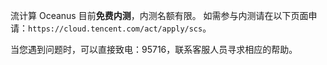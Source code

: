 流计算 Oceanus 目前**免费内测**，内测名额有限。
如需参与内测请在以下页面申请：`https://cloud.tencent.com/act/apply/scs`。

当您遇到问题时，可以直接致电：95716，联系客服人员寻求相应的帮助。
